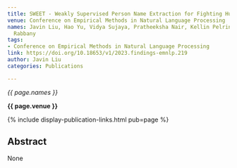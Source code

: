 ```yaml
---
title: SWEET - Weakly Supervised Person Name Extraction for Fighting Human Trafficking
venue: Conference on Empirical Methods in Natural Language Processing
names: Javin Liu, Hao Yu, Vidya Sujaya, Pratheeksha Nair, Kellin Pelrine, Reihaneh
  Rabbany
tags:
- Conference on Empirical Methods in Natural Language Processing
link: https://doi.org/10.18653/v1/2023.findings-emnlp.219
author: Javin Liu
categories: Publications

---
```


*{{ page.names }}*

**{{ page.venue }}**

{% include display-publication-links.html pub=page %}

## Abstract

None